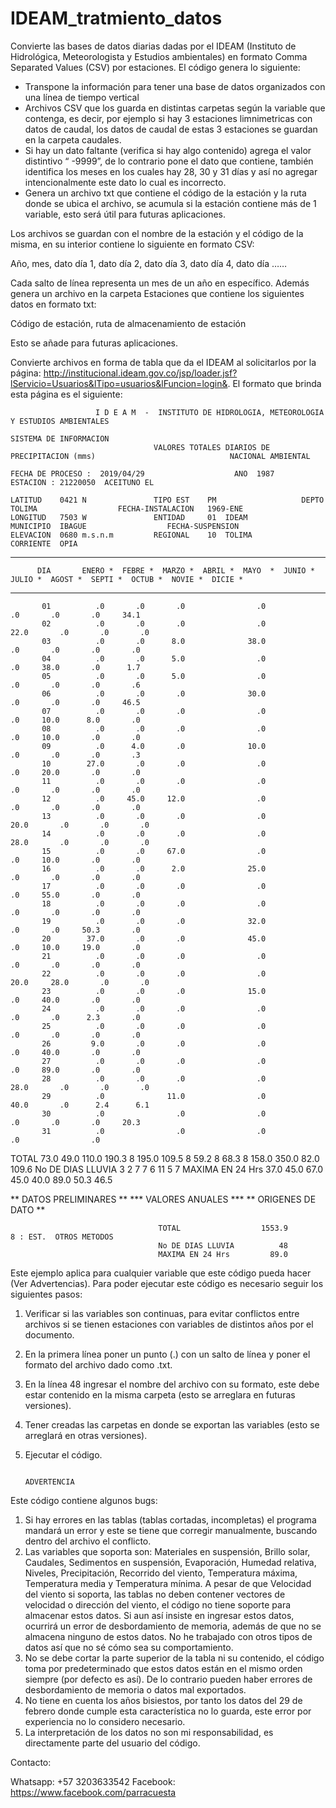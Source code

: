 # IDEAM_tratmiento_datos
Convierte las bases de datos diarias dadas por el IDEAM (Instituto de Hidrológica, Meteorologista y Estudios ambientales) en formato Comma Separated Values (CSV) por estaciones. El código genera lo siguiente:

-	Transpone la información para tener una base de datos organizados con una línea de tiempo vertical
-	Archivos CSV que los guarda en distintas carpetas según la variable que contenga, es decir, por ejemplo si hay 3 estaciones limnimetricas con datos de caudal, los datos de caudal de estas 3 estaciones se guardan en la carpeta caudales.
-	Si hay un dato faltante (verifica si hay algo contenido) agrega el valor distintivo “ -9999”, de lo contrario pone el dato que contiene, también identifica los meses en los cuales hay 28, 30 y 31 días y así no agregar intencionalmente este dato lo cual es incorrecto.
-	Genera un archivo txt que contiene el código de la estación y la ruta donde se ubica el archivo, se acumula si la estación contiene más de 1 variable, esto será útil para futuras aplicaciones.

Los archivos se guardan con el nombre de la estación y el código de la misma, en su interior contiene lo siguiente en formato CSV:

Año, mes, dato día 1, dato día 2, dato día 3, dato día 4, dato día ……

Cada salto de línea representa un mes de un año en específico. Además genera un archivo en la carpeta Estaciones que contiene los siguientes datos en formato txt:

Código de estación, ruta de almacenamiento de estación

Esto se añade para futuras aplicaciones.

Convierte archivos en forma de tabla que da el IDEAM al solicitarlos por la página: http://institucional.ideam.gov.co/jsp/loader.jsf?lServicio=Usuarios&lTipo=usuarios&lFuncion=login&. El formato que brinda esta página es el siguiente:
 
                       I D E A M  -  INSTITUTO DE HIDROLOGIA, METEOROLOGIA Y ESTUDIOS AMBIENTALES
                                                                                                              SISTEMA DE INFORMACION
                                    VALORES TOTALES DIARIOS DE PRECIPITACION (mms)                              NACIONAL AMBIENTAL

    FECHA DE PROCESO :  2019/04/29                    ANO  1987                              ESTACION : 21220050  ACEITUNO EL

    LATITUD    0421 N               TIPO EST    PM                   DEPTO      TOLIMA                  FECHA-INSTALACION   1969-ENE
    LONGITUD   7503 W               ENTIDAD     01  IDEAM            MUNICIPIO  IBAGUE                  FECHA-SUSPENSION
    ELEVACION  0680 m.s.n.m         REGIONAL    10  TOLIMA           CORRIENTE  OPIA

************************************************************************************************************************************
          DIA       ENERO *  FEBRE *  MARZO *  ABRIL *  MAYO  *  JUNIO *  JULIO *  AGOST *  SEPTI *  OCTUB *  NOVIE *  DICIE *
************************************************************************************************************************************

           01          .0       .0       .0                .0                                  .0       .0       .0     34.1
           02          .0       .0       .0                .0                                22.0       .0       .0       .0
           03          .0       .0      8.0              38.0                                  .0       .0       .0       .0
           04          .0       .0      5.0                .0                                  .0     38.0       .0      1.7
           05          .0       .0      5.0                .0                                  .0       .0       .0       .6
           06          .0       .0       .0              30.0                                  .0       .0       .0     46.5
           07          .0       .0       .0                .0                                  .0     10.0      8.0       .0
           08          .0       .0       .0                .0                                  .0     10.0       .0       .0
           09          .0      4.0       .0              10.0                                  .0       .0       .0       .3
           10        27.0       .0       .0                .0                                  .0     20.0       .0       .0
           11          .0       .0       .0                .0                                  .0       .0       .0       .0
           12          .0     45.0     12.0                .0                                  .0       .0       .0       .0
           13          .0       .0       .0                .0                                20.0       .0       .0       .0
           14          .0       .0       .0                .0                                28.0       .0       .0       .0
           15          .0       .0     67.0                .0                                  .0     10.0       .0       .0
           16          .0       .0      2.0              25.0                                  .0       .0       .0       .0
           17          .0       .0       .0                .0                                  .0     55.0       .0       .0
           18          .0       .0       .0                .0                                  .0       .0       .0       .0
           19          .0       .0       .0              32.0                                  .0       .0     50.3       .0
           20        37.0       .0       .0              45.0                                  .0     10.0     19.0       .0
           21          .0       .0       .0                .0                                  .0       .0       .0       .0
           22          .0       .0       .0                .0                                20.0     28.0       .0       .0
           23          .0       .0       .0              15.0                                  .0     40.0       .0       .0
           24          .0       .0       .0                .0                                  .0       .0      2.3       .0
           25          .0       .0       .0                .0                                  .0       .0       .0       .0
           26         9.0       .0       .0                .0                                  .0     40.0       .0       .0
           27          .0       .0       .0                .0                                  .0     89.0       .0       .0
           28          .0       .0       .0                .0                                28.0       .0       .0       .0
           29          .0              11.0                .0                                40.0       .0      2.4      6.1
           30          .0                .0                .0                                  .0       .0       .0     20.3
           31          .0                .0                .0                                           .0                .0

 TOTAL                73.0     49.0    110.0    190.3 8  195.0    109.5 8   59.2 8   68.3 8  158.0    350.0     82.0    109.6
 No DE DIAS LLUVIA       3        2        7                 7                                   6       11        5        7
 MAXIMA EN 24 Hrs     37.0     45.0     67.0              45.0                                40.0     89.0     50.3     46.5

 ** DATOS PRELIMINARES **              ***  VALORES  ANUALES  ***                                           ** ORIGENES DE DATO **

                                     TOTAL                  1553.9                                         8 : EST.  OTROS METODOS
                                     No DE DIAS LLUVIA          48
                                     MAXIMA EN 24 Hrs         89.0


Este ejemplo aplica para cualquier variable que este código pueda hacer (Ver Advertencias). Para poder ejecutar este código es necesario seguir los siguientes pasos:

1.	Verificar si las variables son continuas, para evitar conflictos entre archivos si se tienen estaciones con variables de distintos años por el documento.
2.	En la primera línea poner un punto (.) con un salto de línea y poner el formato del archivo dado como .txt.
3.	En la línea 48 ingresar el nombre del archivo con su formato, este debe estar contenido en la misma carpeta (esto se arreglara en futuras versiones).
4.	Tener creadas las carpetas en donde se exportan las variables (esto se arreglará en otras versiones).
5.	Ejecutar el código.

                                                                        ADVERTENCIA
                                                                        
Este código contiene algunos bugs:

1.	Si hay errores en las tablas (tablas cortadas, incompletas) el programa mandará un error y este se tiene que corregir manualmente, buscando dentro del archivo el conflicto.
2.	Las variables que soporta son: Materiales en suspensión, Brillo solar, Caudales, Sedimentos en suspensión, Evaporación, Humedad relativa, Niveles, Precipitación, Recorrido del viento, Temperatura máxima, Temperatura media y Temperatura mínima. A pesar de que Velocidad del viento si soporta, las tablas no deben contener vectores de velocidad o dirección del viento, el código no tiene soporte para almacenar estos datos. Si aun así insiste en ingresar estos datos, ocurrirá un error de desbordamiento de memoria, además de que no se almacena ninguno de estos datos. No he trabajado con otros tipos de datos así que no sé cómo sea su comportamiento.
3.	No se debe cortar la parte superior de la tabla ni su contenido, el código toma por predeterminado que estos datos están en el mismo orden siempre (por defecto es así). De lo contrario pueden haber errores de desbordamiento de memoria o datos mal exportados.
4.	No tiene en cuenta los años bisiestos, por tanto los datos del 29 de febrero donde cumple esta característica no lo guarda, este error por experiencia no lo considero necesario. 
5.	La interpretación de los datos no son mi responsabilidad, es directamente parte del usuario del código.

Contacto:

Whatsapp: +57 3203633542
Facebook: https://www.facebook.com/parracuesta 
